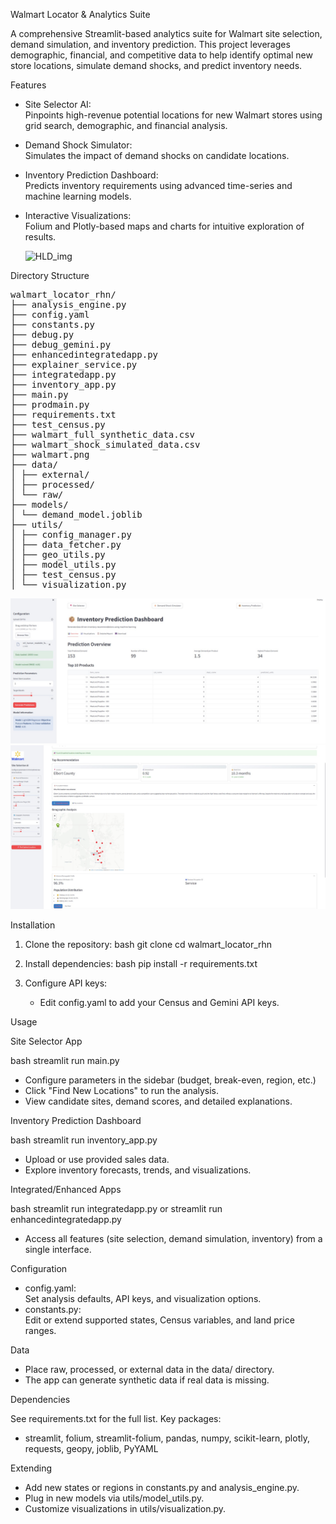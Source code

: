 

 Walmart Locator & Analytics Suite

A comprehensive Streamlit-based analytics suite for Walmart site selection, demand simulation, and inventory prediction. This project leverages demographic, financial, and competitive data to help identify optimal new store locations, simulate demand shocks, and predict inventory needs.

 Features

- Site Selector AI:  
  Pinpoints high-revenue potential locations for new Walmart stores using grid search, demographic, and financial analysis.
- Demand Shock Simulator:  
  Simulates the impact of demand shocks on candidate locations.
- Inventory Prediction Dashboard:  
  Predicts inventory requirements using advanced time-series and machine learning models.
- Interactive Visualizations:  
  Folium and Plotly-based maps and charts for intuitive exploration of results.

  <img width="1920" height="1080" alt="HLD_img" src="https://github.com/user-attachments/assets/7c8fa878-9602-4e55-a1b2-0f17f99f7fd0" />


 Directory Structure


<pre>
walmart_locator_rhn/
├── analysis_engine.py
├── config.yaml
├── constants.py
├── debug.py
├── debug_gemini.py
├── enhancedintegratedapp.py
├── explainer_service.py
├── integratedapp.py
├── inventory_app.py
├── main.py
├── prodmain.py
├── requirements.txt
├── test_census.py
├── walmart_full_synthetic_data.csv
├── walmart_shock_simulated_data.csv
├── walmart.png
├── data/
│ ├── external/
│ ├── processed/
│ └── raw/
├── models/
│ └── demand_model.joblib
├── utils/
│ ├── config_manager.py
│ ├── data_fetcher.py
│ ├── geo_utils.py
│ ├── model_utils.py
│ ├── test_census.py
│ └── visualization.py
</pre>

![image1](image1.jpeg)
![image2](image2.jpeg)

 Installation

1. Clone the repository:
   bash
   git clone <repo-url>
   cd walmart_locator_rhn
   

2. Install dependencies:
   bash
   pip install -r requirements.txt
   

3. Configure API keys:
   - Edit config.yaml to add your Census and Gemini API keys.

 Usage

 Site Selector App

bash
streamlit run main.py

- Configure parameters in the sidebar (budget, break-even, region, etc.)
- Click "Find New Locations" to run the analysis.
- View candidate sites, demand scores, and detailed explanations.

 Inventory Prediction Dashboard

bash
streamlit run inventory_app.py

- Upload or use provided sales data.
- Explore inventory forecasts, trends, and visualizations.

 Integrated/Enhanced Apps

bash
streamlit run integratedapp.py
 or
streamlit run enhancedintegratedapp.py

- Access all features (site selection, demand simulation, inventory) from a single interface.

 Configuration

- config.yaml:  
  Set analysis defaults, API keys, and visualization options.
- constants.py:  
  Edit or extend supported states, Census variables, and land price ranges.

 Data

- Place raw, processed, or external data in the data/ directory.
- The app can generate synthetic data if real data is missing.

 Dependencies

See requirements.txt for the full list. Key packages:
- streamlit, folium, streamlit-folium, pandas, numpy, scikit-learn, plotly, requests, geopy, joblib, PyYAML

 Extending

- Add new states or regions in constants.py and analysis_engine.py.
- Plug in new models via utils/model_utils.py.
- Customize visualizations in utils/visualization.py.

